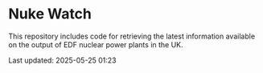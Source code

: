 # Nuke Watch

This repository includes code for retrieving the latest information available on the output of EDF nuclear power plants in the UK.

Last updated: 2025-05-25 01:23